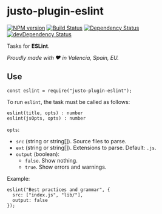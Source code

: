 # justo-plugin-eslint

[![NPM version](http://img.shields.io/npm/v/justo-plugin-eslint.svg)](https://www.npmjs.org/package/justo-plugin-eslint)
[![Build Status](https://travis-ci.org/justojsp/justo-plugin-eslint.svg?branch=master)](https://travis-ci.org/justojsp/justo-plugin-eslint)
[![Dependency Status](https://david-dm.org/justojsp/justo-plugin-eslint.svg)](https://david-dm.org/justojsp/justo-plugin-eslint)
[![devDependency Status](https://david-dm.org/justojsp/justo-plugin-eslint/dev-status.svg)](https://david-dm.org/justojsp/justo-plugin-eslint#info=devDependencies)

Tasks for **ESLint**.

*Proudly made with ♥ in Valencia, Spain, EU.*

## Use

```
const eslint = require("justo-plugin-eslint");
```

To run `eslint`, the task must be called as follows:

```
eslint(title, opts) : number
eslint(jsOpts, opts) : number
```

`opts`:

- `src` (string or string[]). Source files to parse.
- `ext` (string or string[]). Extensions to parse. Default: `.js`.
- `output` (boolean):
  - `false`. Show nothing.
  - `true`. Show errors and warnings.

Example:

```
eslint("Best practices and grammar", {
  src: ["index.js", "lib/"],
  output: false
});
```
